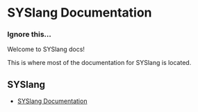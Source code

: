 # SYSlang Documentation
### Ignore this...

Welcome to SYSlang docs!

This is where most of the documentation for SYSlang is located.


## SYSlang
* [SYSlang Documentation](https://systemware.ga/SYSlang)
